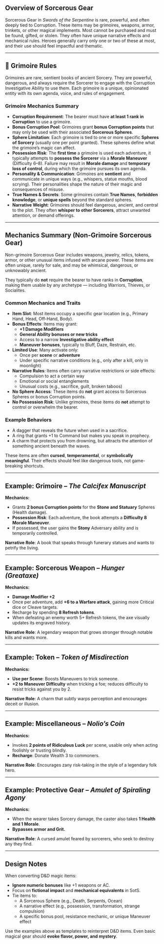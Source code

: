 ## Overview of Sorcerous Gear

Sorcerous Gear in *Swords of the Serpentine* is rare, powerful, and often deeply tied to Corruption. These items may
be grimoires, weapons, armor, trinkets, or other magical implements. Most cannot be purchased and must be found, gifted,
or stolen. They often have unique narrative effects and mechanical rules. Heroes generally carry only one or two of these
at most, and their use should feel impactful and thematic.

---

## 📖 Grimoire Rules

Grimoires are rare, sentient books of ancient Sorcery. They are powerful, dangerous, and always require the Sorcerer to engage with the Corruption Investigative Ability to use them. Each grimoire is a unique, opinionated entity with its own agenda, voice, and rules of engagement.

### Grimoire Mechanics Summary

- **Corruption Requirement**: The bearer must have **at least 1 rank in Corruption** to use a grimoire.
- **Bonus Corruption Pool**: Grimoires grant **bonus Corruption points** that may only be used with their associated **Sorcerous Spheres**.
- **Sphere Limitation**: Each grimoire is tied to one or more specific **Spheres of Sorcery** (usually one per point granted). These spheres define what the grimoire’s magic can affect.
- **Possession Risk**: The **first time** a grimoire is used each adventure, it typically attempts to **possess the Sorcerer** via a **Morale Maneuver** (Difficulty 6–8). Failure may result in **Morale damage** and **temporary loss of control**, during which the grimoire pursues its own agenda.
- **Personality & Communication**: Grimoires are **sentient** and communicate in unique ways (e.g., whispers, statue mouths, blood scrying). Their personalities shape the nature of their magic and consequences of misuse.
- **True Names & Secrets**: Some grimoires contain **True Names**, **forbidden knowledge**, or **unique spells** beyond the standard spheres.
- **Narrative Weight**: Grimoires should feel dangerous, ancient, and central to the plot. They often **whisper to other Sorcerers**, attract unwanted attention, or demand offerings.

---

## Mechanics Summary (Non-Grimoire Sorcerous Gear)

Non-grimoire Sorcerous Gear includes weapons, jewelry, relics, tokens, armor, or other unusual items infused with arcane power. These items are often unique, rarely for sale, and may be whimsical, dangerous, or unknowably ancient.

They typically do **not** require the bearer to have ranks in **Corruption**, making them usable by any archetype — including Warriors, Thieves, or Socialites.

### Common Mechanics and Traits

- **Item Slot**: Most items occupy a specific gear location (e.g., Primary Hand, Head, Off-Hand, Body).
- **Bonus Effects**: Items may grant:
  - **+1 Damage Modifiers**
  - **General Ability bonuses or new tricks**
  - Access to a narrow **Investigative ability effect**
  - **Maneuver bonuses**, typically to Bluff, Daze, Restrain, etc.
- **Limited Use**: Many activate only:
  - Once per **scene** or **adventure**
  - Under specific narrative conditions (e.g., only after a kill, only in moonlight)
- **Narrative Rules**: Items often carry narrative restrictions or side effects:
  - Compulsion to act a certain way
  - Emotional or social entanglements
  - Unusual costs (e.g., sacrifice, guilt, broken taboos)
- **No Sphere Access**: These items do **not** grant access to Sorcerous Spheres or bonus Corruption points.
- **No Possession Risk**: Unlike grimoires, these items do **not** attempt to control or overwhelm the bearer.

### Example Behaviors

- A dagger that reveals the future when used in a sacrifice.
- A ring that grants +1 to Command but makes you speak in prophecy.
- A charm that protects you from drowning, but attracts the attention of something ancient beneath the waves.

These items are often **cursed**, **temperamental**, or **symbolically meaningful**. Their effects should feel like dangerous tools, not game-breaking shortcuts.

---

## Example: Grimoire – *The Calcifex Manuscript*

**Mechanics:**
- Grants **2 bonus Corruption points** for the **Stone and Statuary** Spheres (Health damage).
- **Possession Risk**: Each adventure, the book attempts a **Difficulty 8 Morale Maneuver**.
- If possessed, the user gains the **Stony** Adversary ability and is temporarily controlled.

**Narrative Role**: A book that speaks through funerary statues and wants to petrify the living.

---

## Example: Sorcerous Weapon – *Hunger (Greataxe)*

**Mechanics:**
- **Damage Modifier +2**
- Once per adventure, add **+6 to a Warfare attack**, gaining more Critical dice or Cleave targets.
- Recharge by spending **8 Refresh tokens**.
- When defeating an enemy worth 5+ Refresh tokens, the axe visually updates its engraved history.

**Narrative Role**: A legendary weapon that grows stronger through notable kills and wants more.

---

## Example: Token – *Token of Misdirection*

**Mechanics:**
- **Use per Scene**: Boosts Maneuvers to trick someone.
- **+2 to Maneuver Difficulty** when tricking a foe; reduces difficulty to resist tricks against you by 2.

**Narrative Role**: A charm that subtly warps perception and encourages deceit or illusion.

---

## Example: Miscellaneous – *Nolio’s Coin*

**Mechanics:**
- Invokes **2 points of Ridiculous Luck** per scene, usable only when acting foolishly or trusting blindly.
- **Recharge**: Donate Wealth 3 to commoners.

**Narrative Role**: Encourages zany risk-taking in the style of a legendary folk hero.

---

## Example: Protective Gear – *Amulet of Spiraling Agony*

**Mechanics:**
- When the wearer takes Sorcery damage, the caster also takes **1 Health and 1 Morale**.
- **Bypasses armor and Grit.**

**Narrative Role**: A cursed amulet feared by sorcerers, who seek to destroy any they find.

---

## Design Notes

When converting D&D magic items:
- **Ignore numeric bonuses** like +1 weapons or AC.
- Focus on **fictional impact** and **mechanical equivalents** in SotS.
- Tie items to:
    * A Sorcerous Sphere (e.g., Death, Serpents, Ocean)
    * A narrative effect (e.g., possession, transformation, strange compulsion)
    * A specific bonus pool, resistance mechanic, or unique Maneuver effect

Use the examples above as templates to reinterpret D&D items. Even basic magical gear should **evoke flavor, power, and mystery**.

